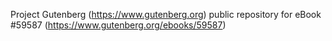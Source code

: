 Project Gutenberg (https://www.gutenberg.org) public repository for
eBook #59587 (https://www.gutenberg.org/ebooks/59587)
